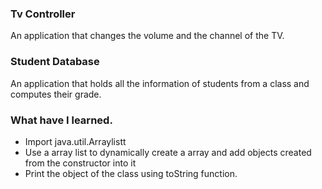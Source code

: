 ### Tv Controller
An application that changes the volume and the channel of the TV.

### Student Database
An application that holds all the information of students from a class and computes their grade.

### What have I learned.
- Import java.util.Arraylistt
- Use a array list to dynamically create a array and add objects created from the constructor into it
- Print the object of the class using toString function.

